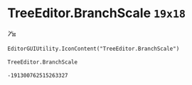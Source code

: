 # TreeEditor.BranchScale `19x18`
<img src="/img/TreeEditor.BranchScale.png" width=19 height=18>

``` CSharp
EditorGUIUtility.IconContent("TreeEditor.BranchScale")
```
```
TreeEditor.BranchScale
```
```
-191300762515263327
```
